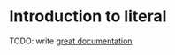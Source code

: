 # Introduction to literal

TODO: write [great documentation](http://jacobian.org/writing/what-to-write/)
